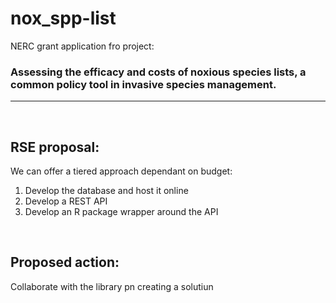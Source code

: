 # nox_spp-list
NERC grant application fro project: 
### **Assessing the efficacy and costs of noxious species lists, a common policy tool in invasive species management.**

***
<br>

## RSE proposal:

We can offer a tiered approach dependant on budget:

1. Develop the database and host it online
2. Develop a REST API
3. Develop an R package wrapper around the API

<br>

## Proposed action:

Collaborate with the library pn creating a solutiun





